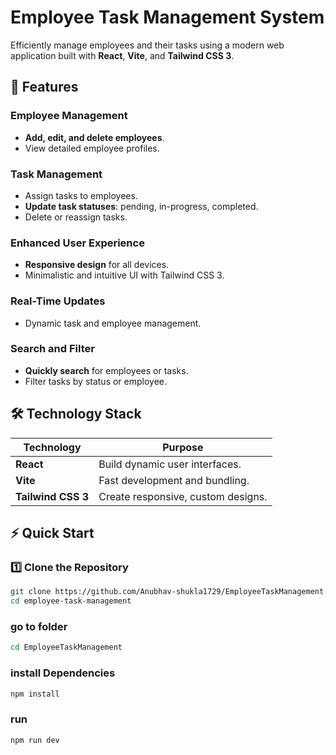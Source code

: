 # Employee Task Management System  
Efficiently manage employees and their tasks using a modern web application built with **React**, **Vite**, and **Tailwind CSS 3**.



## 🚀 Features  

### Employee Management  
- **Add, edit, and delete employees**.  
- View detailed employee profiles.  

### Task Management  
- Assign tasks to employees.  
- **Update task statuses**: pending, in-progress, completed.  
- Delete or reassign tasks.  

### Enhanced User Experience  
- **Responsive design** for all devices.  
- Minimalistic and intuitive UI with Tailwind CSS 3.  

### Real-Time Updates  
- Dynamic task and employee management.  

### Search and Filter  
- **Quickly search** for employees or tasks.  
- Filter tasks by status or employee.  

## 🛠️ Technology Stack  

| **Technology**       | **Purpose**                                   |  
|-----------------------|-----------------------------------------------|  
| **React**            | Build dynamic user interfaces.                |  
| **Vite**             | Fast development and bundling.                |  
| **Tailwind CSS 3**   | Create responsive, custom designs.            |  

## ⚡ Quick Start  

### 1️⃣ Clone the Repository  
```bash  
git clone https://github.com/Anubhav-shukla1729/EmployeeTaskManagement.git  
cd employee-task-management
```
### go to folder
```bash
cd EmployeeTaskManagement
```
### install Dependencies
```bash
npm install
```

### run 
```bash
npm run dev
```


